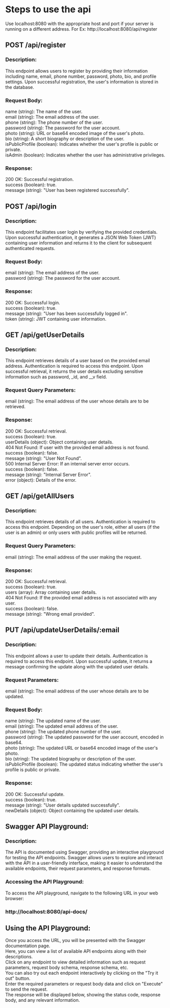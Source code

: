 # Steps to use the api

Use  localhost:8080 with the appropriate host and port if your server is running on a different address.
For Ex: http://localhost:8080/api/register

## POST /api/register

### Description:
This endpoint allows users to register by providing their information including name, email, phone number, password, photo, bio, and profile settings. Upon successful registration, the user's information is stored in the database.

### Request Body:
name (string): The name of the user. \
email (string): The email address of the user. \
phone (string): The phone number of the user. \
password (string): The password for the user account. \
photo (string): URL or base64 encoded image of the user's photo. \
bio (string): A short biography or description of the user. \
isPublicProfile (boolean): Indicates whether the user's profile is public or private. \
isAdmin (boolean): Indicates whether the user has administrative privileges. 

### Response:
200 OK: Successful registration. \
success (boolean): true. \
message (string): "User has been registered successfully". 

## POST /api/login


### Description:
This endpoint facilitates user login by verifying the provided credentials. Upon successful authentication, it generates a JSON Web Token (JWT) containing user information and returns it to the client for subsequent authenticated requests.

### Request Body:
email (string): The email address of the user. \
password (string): The password for the user account. 

### Response:
200 OK: Successful login. \
success (boolean): true. \
message (string): "User has been successfully logged in". \
token (string): JWT containing user information. 

## GET /api/getUserDetails

### Description:
This endpoint retrieves details of a user based on the provided email address. Authentication is required to access this endpoint. Upon successful retrieval, it returns the user details excluding sensitive information such as password,  _id, and __v field.

### Request Query Parameters:
email (string): The email address of the user whose details are to be retrieved.

### Response:
200 OK: Successful retrieval. \
success (boolean): true. \
userDetails (object): Object containing user details. \
404 Not Found: If user with the provided email address is not found. \
success (boolean): false. \
message (string): "User Not Found". \
500 Internal Server Error: If an internal server error occurs. \
success (boolean): false. \
message (string): "Internal Server Error". \
error (object): Details of the error. 

## GET /api/getAllUsers

### Description:
This endpoint retrieves details of all users. Authentication is required to access this endpoint. Depending on the user's role, either all users (if the user is an admin) or only users with public profiles will be returned.

### Request Query Parameters:
email (string): The email address of the user making the request.

### Response:
200 OK: Successful retrieval. \
success (boolean): true. \
users (array): Array containing user details. \
404 Not Found: If the provided email address is not associated with any user. \
success (boolean): false.  \
message (string): "Wrong email provided". 

## PUT /api/updateUserDetails/:email

### Description:
This endpoint allows a user to update their details. Authentication is required to access this endpoint. Upon successful update, it returns a message confirming the update along with the updated user details.

### Request Parameters:
email (string): The email address of the user whose details are to be updated.

### Request Body:
name (string): The updated name of the user. \
email (string): The updated email address of the user. \
phone (string): The updated phone number of the user. \
password (string): The updated password for the user account, encoded in base64. \
photo (string): The updated URL or base64 encoded image of the user's photo. \
bio (string): The updated biography or description of the user. \
isPublicProfile (boolean): The updated status indicating whether the user's profile is public or private. 

### Response:
200 OK: Successful update. \
success (boolean): true. \
message (string): "User details updated successfully". \
newDetails (object): Object containing the updated user details. 



## Swagger API Playground:

### Description:
The API is documented using Swagger, providing an interactive playground for testing the API endpoints. Swagger allows users to explore and interact with the API in a user-friendly interface, making it easier to understand the available endpoints, their request parameters, and response formats.

### Accessing the API Playground:
To access the API playground, navigate to the following URL in your web browser:
###  http://localhost:8080/api-docs/

## Using the API Playground:
Once you access the URL, you will be presented with the Swagger documentation page. \
Here, you can view a list of available API endpoints along with their descriptions. \
Click on any endpoint to view detailed information such as request parameters, request body schema, response schema, etc. \
You can also try out each endpoint interactively by clicking on the "Try it out" button. \
Enter the required parameters or request body data and click on "Execute" to send the request. \
The response will be displayed below, showing the status code, response body, and any relevant information.


